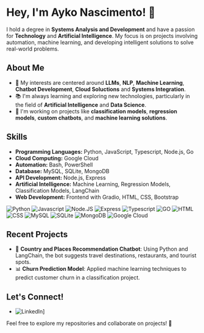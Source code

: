 # Hey, I'm Ayko Nascimento! 👋

I hold a degree in **Systems Analysis and Development** and have a passion for **Technology** and **Artificial Intelligence**. My focus is on projects involving automation, machine learning, and developing intelligent solutions to solve real-world problems.

## About Me
- 🎯 My interests are centered around **LLMs**, **NLP**, **Machine Learning**, **Chatbot Development**, **Cloud Soluctions** and **Systems Integration**.
- 📚 I'm always learning and exploring new technologies, particularly in the field of **Artificial Intelligence** and **Data Science**.
- 🤖 I'm working on projects like **classification models**, **regression models**, **custom chatbots**, and **machine learning solutions**.

## Skills
- **Programming Languages:** Python, JavaScript, Typescript, Node.js, Go
- **Cloud Computing:** Google Cloud
- **Automation:** Bash, PowerShell
- **Database:** MySQL, SQLite, MongoDB
- **API Development:** Node.js, Express
- **Artificial Intelligence:** Machine Learning, Regression Models, Classification Models, LangChain
- **Web Development:** Frontend with Gradio, HTML, CSS, Bootstrap

![Python](https://img.shields.io/badge/Python-3776AB?style=for-the-badge&logo=python&logoColor=white)
![Javascript](https://img.shields.io/badge/JavaScript-F7DF1E?style=for-the-badge&logo=javascript&logoColor=black)
![Node.JS](https://img.shields.io/badge/Node.js-43853D?style=for-the-badge&logo=node.js&logoColor=white)
![Express](https://img.shields.io/badge/Express.js-404D59?style=for-the-badge)
![Typescript](https://img.shields.io/badge/TypeScript-007ACC?style=for-the-badge&logo=typescript&logoColor=white)
![GO](https://img.shields.io/badge/Go-00ADD8?style=for-the-badge&logo=go&logoColor=white)
![HTML](https://img.shields.io/badge/HTML5-E34F26?style=for-the-badge&logo=html5&logoColor=white)
![CSS](https://img.shields.io/badge/CSS3-1572B6?style=for-the-badge&logo=css3&logoColor=white)
![MySQL](https://img.shields.io/badge/MySQL-00000F?style=for-the-badge&logo=mysql&logoColor=white)
![SQLite](https://img.shields.io/badge/SQLite-07405E?style=for-the-badge&logo=sqlite&logoColor=white)
![MongoDB](https://img.shields.io/badge/MongoDB-4EA94B?style=for-the-badge&logo=mongodb&logoColor=white)
![Google Cloud](https://img.shields.io/badge/Google_Cloud-4285F4?style=for-the-badge&logo=google-cloud&logoColor=white)

## Recent Projects
- 🤖 **Country and Places Recommendation Chatbot**: Using Python and LangChain, the bot suggests travel destinations, restaurants, and tourist spots.
- 📊 **Churn Prediction Model**: Applied machine learning techniques to predict customer churn in a classification project.

## Let's Connect!
- ![[LinkedIn](https://img.shields.io/badge/LinkedIn-0077B5?style=for-the-badge&logo=linkedin&logoColor=white)](https://www.linkedin.com/in/ayko-sousa-do-nascimento)]

Feel free to explore my repositories and collaborate on projects! 🚀
